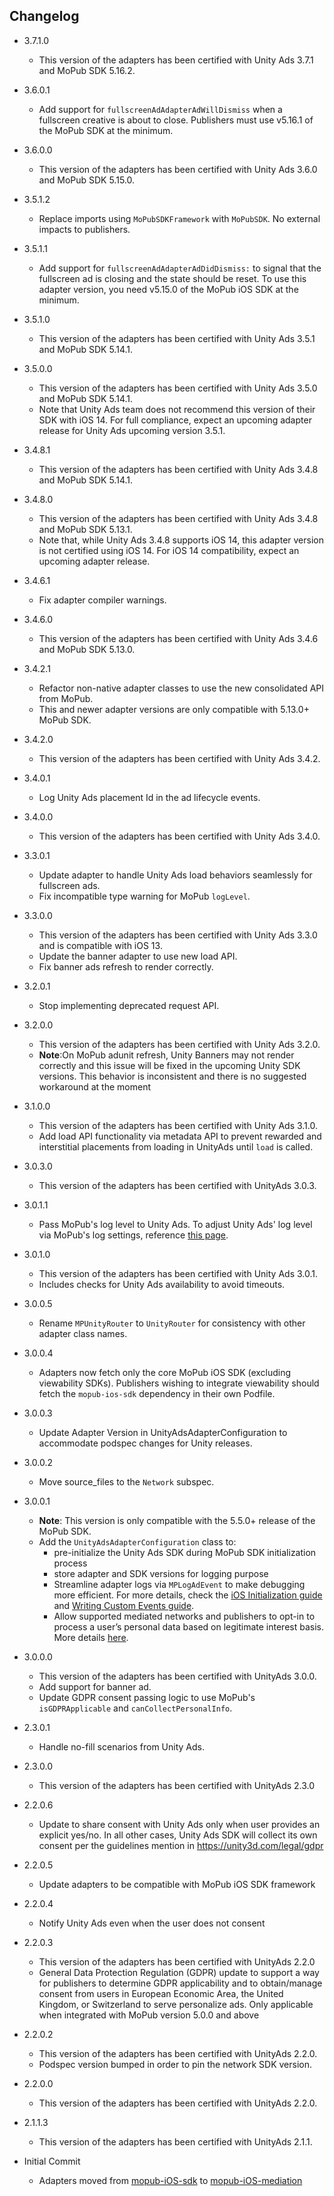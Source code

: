 
## Changelog
* 3.7.1.0
  * This version of the adapters has been certified with Unity Ads 3.7.1 and MoPub SDK 5.16.2.

* 3.6.0.1
  * Add support for `fullscreenAdAdapterAdWillDismiss` when a fullscreen creative is about to close. Publishers must use v5.16.1 of the MoPub SDK at the minimum.

* 3.6.0.0
  * This version of the adapters has been certified with Unity Ads 3.6.0 and MoPub SDK 5.15.0.

* 3.5.1.2
  * Replace imports using `MoPubSDKFramework` with `MoPubSDK`. No external impacts to publishers.

* 3.5.1.1
  * Add support for `fullscreenAdAdapterAdDidDismiss:` to signal that the fullscreen ad is closing and the state should be reset. To use this adapter version, you need v5.15.0 of the MoPub iOS SDK at the minimum.

* 3.5.1.0
  * This version of the adapters has been certified with Unity Ads 3.5.1 and MoPub SDK 5.14.1.

* 3.5.0.0
  * This version of the adapters has been certified with Unity Ads 3.5.0 and MoPub SDK 5.14.1.
  * Note that Unity Ads team does not recommend this version of their SDK with iOS 14. For full compliance, expect an upcoming adapter release for Unity Ads upcoming version 3.5.1.

* 3.4.8.1
  * This version of the adapters has been certified with Unity Ads 3.4.8 and MoPub SDK 5.14.1.

* 3.4.8.0
  * This version of the adapters has been certified with Unity Ads 3.4.8 and MoPub SDK 5.13.1.
  * Note that, while Unity Ads 3.4.8 supports iOS 14, this adapter version is not certified using iOS 14. For iOS 14 compatibility, expect an upcoming adapter release.

* 3.4.6.1
  * Fix adapter compiler warnings.

* 3.4.6.0
  * This version of the adapters has been certified with Unity Ads 3.4.6 and MoPub SDK 5.13.0.

* 3.4.2.1
  * Refactor non-native adapter classes to use the new consolidated API from MoPub.
  * This and newer adapter versions are only compatible with 5.13.0+ MoPub SDK.

* 3.4.2.0
  * This version of the adapters has been certified with Unity Ads 3.4.2.

* 3.4.0.1
  * Log Unity Ads placement Id in the ad lifecycle events.

* 3.4.0.0
  * This version of the adapters has been certified with Unity Ads 3.4.0.
  
* 3.3.0.1
  * Update adapter to handle Unity Ads load behaviors seamlessly for fullscreen ads.
  * Fix incompatible type warning for MoPub `logLevel`. 
  
* 3.3.0.0
  * This version of the adapters has been certified with Unity Ads 3.3.0 and is compatible with iOS 13.
  * Update the banner adapter to use new load API.
  * Fix banner ads refresh to render correctly.

* 3.2.0.1
  * Stop implementing deprecated request API.

* 3.2.0.0
  * This version of the adapters has been certified with Unity Ads 3.2.0.
  * **Note**:On MoPub adunit refresh, Unity Banners may not render correctly and this issue will be fixed in the upcoming Unity SDK versions. This behavior is inconsistent and there is no suggested workaround at the moment

* 3.1.0.0
  * This version of the adapters has been certified with Unity Ads 3.1.0.
  * Add load API functionality via metadata API to prevent rewarded and interstitial placements from loading in UnityAds until `load` is called.

* 3.0.3.0
  * This version of the adapters has been certified with UnityAds 3.0.3.

* 3.0.1.1
  * Pass MoPub's log level to Unity Ads. To adjust Unity Ads' log level via MoPub's log settings, reference [this page](https://developers.mopub.com/publishers/ios/test/#enable-logging).

* 3.0.1.0
  * This version of the adapters has been certified with Unity Ads 3.0.1.
  * Includes checks for Unity Ads availability to avoid timeouts.
  
* 3.0.0.5
  * Rename `MPUnityRouter` to `UnityRouter` for consistency with other adapter class names. 

* 3.0.0.4
  * Adapters now fetch only the core MoPub iOS SDK (excluding viewability SDKs). Publishers wishing to integrate viewability should fetch the `mopub-ios-sdk` dependency in their own Podfile.

* 3.0.0.3
  * Update Adapter Version in UnityAdsAdapterConfiguration to accommodate podspec changes for Unity releases.
  
* 3.0.0.2
  * Move source_files to the `Network` subspec.

* 3.0.0.1
  * **Note**: This version is only compatible with the 5.5.0+ release of the MoPub SDK.
  * Add the `UnityAdsAdapterConfiguration` class to: 
    * pre-initialize the Unity Ads SDK during MoPub SDK initialization process
    * store adapter and SDK versions for logging purpose
    * Streamline adapter logs via `MPLogAdEvent` to make debugging more efficient. For more details, check the [iOS Initialization guide](https://developers.mopub.com/docs/ios/initialization/) and [Writing Custom Events guide](https://developers.mopub.com/docs/ios/custom-events/).
    * Allow supported mediated networks and publishers to opt-in to process a user’s personal data based on legitimate interest basis. More details [here](https://developers.mopub.com/docs/publisher/gdpr-guide/#legitimate-interest-support).

* 3.0.0.0
  * This version of the adapters has been certified with UnityAds 3.0.0.
  * Add support for banner ad.
  * Update GDPR consent passing logic to use MoPub's `isGDPRApplicable` and `canCollectPersonalInfo`.

* 2.3.0.1
  * Handle no-fill scenarios from Unity Ads. 

* 2.3.0.0
  * This version of the adapters has been certified with UnityAds 2.3.0

* 2.2.0.6
  * Update to share consent with Unity Ads only when user provides an explicit yes/no. In all other cases, Unity Ads SDK will collect its own consent per the guidelines mention in https://unity3d.com/legal/gdpr

* 2.2.0.5
  * Update adapters to be compatible with MoPub iOS SDK framework

* 2.2.0.4
  * Notify Unity Ads even when the user does not consent

* 2.2.0.3
  * This version of the adapters has been certified with UnityAds 2.2.0
  * General Data Protection Regulation (GDPR) update to support a way for publishers to determine GDPR applicability and to obtain/manage consent from users in European Economic Area, the United Kingdom, or Switzerland to serve personalize ads. Only applicable when integrated with MoPub version 5.0.0 and above
    
* 2.2.0.2
  * This version of the adapters has been certified with UnityAds 2.2.0.
  * Podspec version bumped in order to pin the network SDK version.
    
* 2.2.0.0
  * This version of the adapters has been certified with UnityAds 2.2.0.

* 2.1.1.3
  * This version of the adapters has been certified with UnityAds 2.1.1.

* Initial Commit
  * Adapters moved from [mopub-iOS-sdk](https://github.com/mopub/mopub-ios-sdk) to [mopub-iOS-mediation](https://github.com/mopub/mopub-iOS-mediation/)

